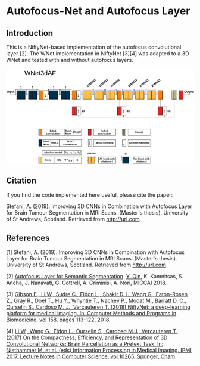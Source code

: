 # Autofocus-Net and Autofocus Layer

## Introduction

This is a NiftyNet-based implementation of the autofocus convolutional layer [2]. The WNet implementation in NiftyNet [3][4] was adapted to a 3D WNet and tested with and without autofocus layers.

![Image of 3D WNet with Autofocus Layers](https://github.com/andreasstefani/autofocus-layer/blob/master/src/architecture.png)

## Citation

If you find the code implemented here useful, please cite the paper:

Stefani, A. (2019). Improving 3D CNNs in Combination with Autofocus Layer for Brain Tumour Segmentation in MRI Scans. (Master's thesis). University of St Andrews, Scotland. Retrieved from http://url.com.

## References

[1] Stefani, A. (2019). Improving 3D CNNs in Combination with Autofocus Layer for Brain Tumour Segmentation in MRI Scans. (Master's thesis). University of St Andrews, Scotland. Retrieved from http://url.com.

[2] [Autofocus Layer for Semantic Segmentation](https://arxiv.org/pdf/1805.08403.pdf). [Y. Qin](http://cseweb.ucsd.edu/~yaq007/), K. Kamnitsas, S. Ancha, J. Nanavati, G. Cottrell, A. Criminisi, A. Nori, MICCAI 2018.

[3] [Gibson E., Li W., Sudre C., Fidon L., Shakir D. I., Wang G., Eaton-Rosen Z., Gray R., Doel T., Hu  Y., Whyntie T., Nachev P., Modat M., Barratt D. C., Ourselin S., Cardoso M. J., Vercauteren T. (2018) NiftyNet: a deep-learning platform for medical imaging. In: Computer Methods and Programs in Biomedicine, vol 158, pages 113-122, 2018.](https://doi.org/10.1016/j.cmpb.2018.01.025)

[4] [Li W., Wang G., Fidon L., Ourselin S., Cardoso M.J., Vercauteren T. (2017) On the Compactness, Efficiency, and Representation of 3D Convolutional Networks: Brain Parcellation as a Pretext Task. In: Niethammer M. et al. (eds) Information Processing in Medical Imaging. IPMI 2017. Lecture Notes in Computer Science, vol 10265. Springer, Cham](https://doi.org/10.1007/978-3-319-59050-9_28)
